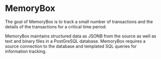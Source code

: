 # MemoryBox

The goal of MemoryBox is to track a small number of transactions and the details of the 
transactions for a critical time period.

MemoryBox maintains structured data as JSONB from the source as well as text and binary 
files in a PostGreSQL database. MemoryBox requires a source connection to the database and
templated SQL queries for information tracking.
